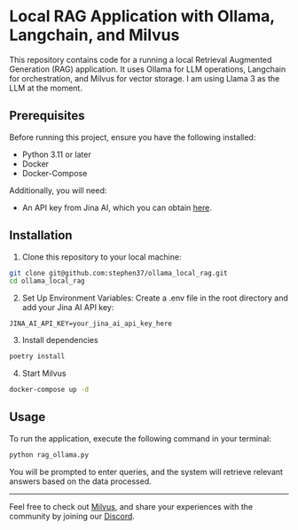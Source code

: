# Local RAG Application with Ollama, Langchain, and Milvus

This repository contains code for a running a local Retrieval Augmented Generation (RAG) application. It uses Ollama for LLM operations, Langchain for orchestration, and Milvus for vector storage.
I am using Llama 3 as the LLM at the moment. 

## Prerequisites

Before running this project, ensure you have the following installed:
- Python 3.11 or later
- Docker
- Docker-Compose

Additionally, you will need:
- An API key from Jina AI, which you can obtain [here](https://jina.ai).

## Installation

1. Clone this repository to your local machine:
```bash
git clone git@github.com:stephen37/ollama_local_rag.git
cd ollama_local_rag
```
2. Set Up Environment Variables:
Create a .env file in the root directory and add your Jina AI API key:
```
JINA_AI_API_KEY=your_jina_ai_api_key_here
```
3. Install dependencies 
```bash
poetry install
```
4. Start Milvus 
```bash
docker-compose up -d
```

## Usage
To run the application, execute the following command in your terminal:

```bash
python rag_ollama.py
```
You will be prompted to enter queries, and the system will retrieve relevant answers based on the data processed.

--- 
Feel free to check out [Milvus](https://github.com/milvus-io/milvus), and share your experiences with the community by joining our [Discord](https://discord.gg/FG6hMJStWu).